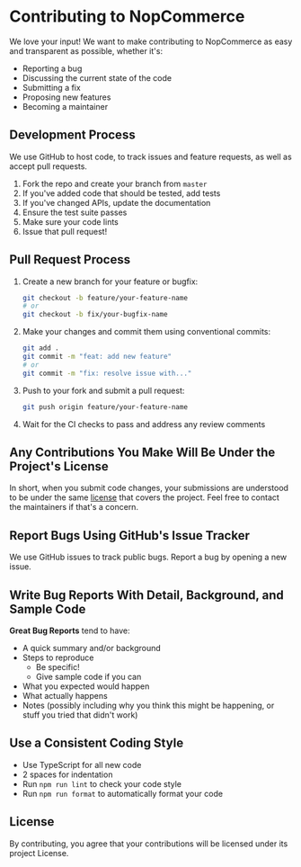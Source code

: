 # Contributing to NopCommerce

We love your input! We want to make contributing to NopCommerce as easy and transparent as possible, whether it's:

- Reporting a bug
- Discussing the current state of the code
- Submitting a fix
- Proposing new features
- Becoming a maintainer

## Development Process

We use GitHub to host code, to track issues and feature requests, as well as accept pull requests.

1. Fork the repo and create your branch from `master`
2. If you've added code that should be tested, add tests
3. If you've changed APIs, update the documentation
4. Ensure the test suite passes
5. Make sure your code lints
6. Issue that pull request!

## Pull Request Process

1. Create a new branch for your feature or bugfix:

   ```bash
   git checkout -b feature/your-feature-name
   # or
   git checkout -b fix/your-bugfix-name
   ```

2. Make your changes and commit them using conventional commits:

   ```bash
   git add .
   git commit -m "feat: add new feature"
   # or
   git commit -m "fix: resolve issue with..."
   ```

3. Push to your fork and submit a pull request:

   ```bash
   git push origin feature/your-feature-name
   ```

4. Wait for the CI checks to pass and address any review comments

## Any Contributions You Make Will Be Under the Project's License

In short, when you submit code changes, your submissions are understood to be under the same [license](LICENSE) that covers the project. Feel free to contact the maintainers if that's a concern.

## Report Bugs Using GitHub's Issue Tracker

We use GitHub issues to track public bugs. Report a bug by opening a new issue.

## Write Bug Reports With Detail, Background, and Sample Code

**Great Bug Reports** tend to have:

- A quick summary and/or background
- Steps to reproduce
  - Be specific!
  - Give sample code if you can
- What you expected would happen
- What actually happens
- Notes (possibly including why you think this might be happening, or stuff you tried that didn't work)

## Use a Consistent Coding Style

- Use TypeScript for all new code
- 2 spaces for indentation
- Run `npm run lint` to check your code style
- Run `npm run format` to automatically format your code

## License

By contributing, you agree that your contributions will be licensed under its project License.
